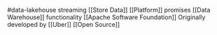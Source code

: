 #data-lakehouse
streaming [[Store Data]] [[Platform]] promises  [[Data Warehouse]] functionality
[[Apache Software Foundation]]
Originally developed by [[Uber]]
[[Open Source]]